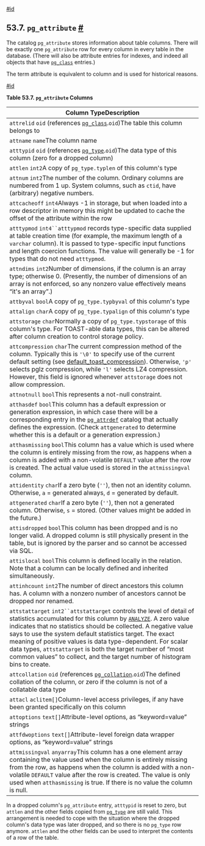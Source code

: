 [#id](#CATALOG-PG-ATTRIBUTE)

## 53.7. `pg_attribute` [#](#CATALOG-PG-ATTRIBUTE)



The catalog `pg_attribute` stores information about table columns. There will be exactly one `pg_attribute` row for every column in every table in the database. (There will also be attribute entries for indexes, and indeed all objects that have [`pg_class`](catalog-pg-class) entries.)

The term attribute is equivalent to column and is used for historical reasons.

[#id](#id-1.10.4.9.5)

**Table 53.7. `pg_attribute` Columns**

| Column TypeDescription                                                                                                                                                                                                                                                                                                                                                                                                                                                                                |
| ----------------------------------------------------------------------------------------------------------------------------------------------------------------------------------------------------------------------------------------------------------------------------------------------------------------------------------------------------------------------------------------------------------------------------------------------------------------------------------------------------- |
| `attrelid` `oid` (references [`pg_class`](catalog-pg-class).`oid`)The table this column belongs to                                                                                                                                                                                                                                                                                                                                                                                               |
| `attname` `name`The column name                                                                                                                                                                                                                                                                                                                                                                                                                                                                       |
| `atttypid` `oid` (references [`pg_type`](catalog-pg-type).`oid`)The data type of this column (zero for a dropped column)                                                                                                                                                                                                                                                                                                                                                                         |
| `attlen` `int2`A copy of `pg_type.typlen` of this column's type                                                                                                                                                                                                                                                                                                                                                                                                                                       |
| `attnum` `int2`The number of the column. Ordinary columns are numbered from 1 up. System columns, such as `ctid`, have (arbitrary) negative numbers.                                                                                                                                                                                                                                                                                                                                                  |
| `attcacheoff` `int4`Always -1 in storage, but when loaded into a row descriptor in memory this might be updated to cache the offset of the attribute within the row                                                                                                                                                                                                                                                                                                                                   |
| `atttypmod` `int4``atttypmod` records type-specific data supplied at table creation time (for example, the maximum length of a `varchar` column). It is passed to type-specific input functions and length coercion functions. The value will generally be -1 for types that do not need `atttypmod`.                                                                                                                                                                                                 |
| `attndims` `int2`Number of dimensions, if the column is an array type; otherwise 0. (Presently, the number of dimensions of an array is not enforced, so any nonzero value effectively means “it's an array”.)                                                                                                                                                                                                                                                                                        |
| `attbyval` `bool`A copy of `pg_type.typbyval` of this column's type                                                                                                                                                                                                                                                                                                                                                                                                                                   |
| `attalign` `char`A copy of `pg_type.typalign` of this column's type                                                                                                                                                                                                                                                                                                                                                                                                                                   |
| `attstorage` `char`Normally a copy of `pg_type.typstorage` of this column's type. For TOAST-able data types, this can be altered after column creation to control storage policy.                                                                                                                                                                                                                                                                                                                     |
| `attcompression` `char`The current compression method of the column. Typically this is `'\0'` to specify use of the current default setting (see [default\_toast\_compression](runtime-config-client#GUC-DEFAULT-TOAST-COMPRESSION)). Otherwise, `'p'` selects pglz compression, while `'l'` selects LZ4 compression. However, this field is ignored whenever `attstorage` does not allow compression.                                                                                           |
| `attnotnull` `bool`This represents a not-null constraint.                                                                                                                                                                                                                                                                                                                                                                                                                                             |
| `atthasdef` `bool`This column has a default expression or generation expression, in which case there will be a corresponding entry in the [`pg_attrdef`](catalog-pg-attrdef) catalog that actually defines the expression. (Check `attgenerated` to determine whether this is a default or a generation expression.)                                                                                                                                                                             |
| `atthasmissing` `bool`This column has a value which is used where the column is entirely missing from the row, as happens when a column is added with a non-volatile `DEFAULT` value after the row is created. The actual value used is stored in the `attmissingval` column.                                                                                                                                                                                                                         |
| `attidentity` `char`If a zero byte (`''`), then not an identity column. Otherwise, `a` = generated always, `d` = generated by default.                                                                                                                                                                                                                                                                                                                                                                |
| `attgenerated` `char`If a zero byte (`''`), then not a generated column. Otherwise, `s` = stored. (Other values might be added in the future.)                                                                                                                                                                                                                                                                                                                                                        |
| `attisdropped` `bool`This column has been dropped and is no longer valid. A dropped column is still physically present in the table, but is ignored by the parser and so cannot be accessed via SQL.                                                                                                                                                                                                                                                                                                  |
| `attislocal` `bool`This column is defined locally in the relation. Note that a column can be locally defined and inherited simultaneously.                                                                                                                                                                                                                                                                                                                                                            |
| `attinhcount` `int2`The number of direct ancestors this column has. A column with a nonzero number of ancestors cannot be dropped nor renamed.                                                                                                                                                                                                                                                                                                                                                        |
| `attstattarget` `int2``attstattarget` controls the level of detail of statistics accumulated for this column by [`ANALYZE`](sql-analyze). A zero value indicates that no statistics should be collected. A negative value says to use the system default statistics target. The exact meaning of positive values is data type-dependent. For scalar data types, `attstattarget` is both the target number of “most common values” to collect, and the target number of histogram bins to create. |
| `attcollation` `oid` (references [`pg_collation`](catalog-pg-collation).`oid`)The defined collation of the column, or zero if the column is not of a collatable data type                                                                                                                                                                                                                                                                                                                        |
| `attacl` `aclitem[]`Column-level access privileges, if any have been granted specifically on this column                                                                                                                                                                                                                                                                                                                                                                                              |
| `attoptions` `text[]`Attribute-level options, as “keyword=value” strings                                                                                                                                                                                                                                                                                                                                                                                                                              |
| `attfdwoptions` `text[]`Attribute-level foreign data wrapper options, as “keyword=value” strings                                                                                                                                                                                                                                                                                                                                                                                                      |
| `attmissingval` `anyarray`This column has a one element array containing the value used when the column is entirely missing from the row, as happens when the column is added with a non-volatile `DEFAULT` value after the row is created. The value is only used when `atthasmissing` is true. If there is no value the column is null.                                                                                                                                                             |


In a dropped column's `pg_attribute` entry, `atttypid` is reset to zero, but `attlen` and the other fields copied from [`pg_type`](catalog-pg-type) are still valid. This arrangement is needed to cope with the situation where the dropped column's data type was later dropped, and so there is no `pg_type` row anymore. `attlen` and the other fields can be used to interpret the contents of a row of the table.